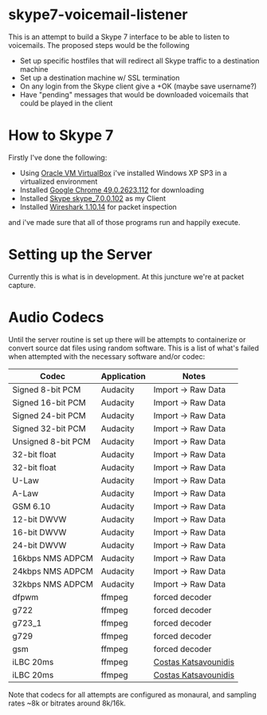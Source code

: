 # skype7-voicemail-listener
This is an attempt to build a Skype 7 interface to be able to listen to voicemails. The proposed steps would be the following
- Set up specific hostfiles that will redirect all Skype traffic to a destination machine
- Set up a destination machine w/ SSL termination
- On any login from the Skype client give a +OK (maybe save username?)
- Have "pending" messages that would be downloaded voicemails that could be played in the client

# How to Skype 7
Firstly I've done the following:
- Using [Oracle VM VirtualBox](https://www.virtualbox.org/) i've installed Windows XP SP3 in a virtualized environment
- Installed [Google Chrome 49.0.2623.112](https://archive.org/download/49.0.2623.112ChromeInstaller/49.0.2623.112_chrome_installer.exe) for downloading
- Installed [Skype skype_7.0.0.102](http://www.skaip.org/skype-7-0-0-102-for-windows) as my Client
- Installed [Wireshark 1.10.14](https://2.na.dl.wireshark.org/win32/all-versions/Wireshark-win32-1.10.14.exe) for packet inspection

and i've made sure that all of those programs run and happily execute.

# Setting up the Server
Currently this is what is in development. At this juncture we're at packet capture.

# Audio Codecs
Until the server routine is set up there will be attempts to containerize or convert source dat files using random software. This is a list of what's failed when attempted with the necessary software and/or codec:

| Codec | Application | Notes |
| --- | --- | --- |
| Signed 8-bit PCM | Audacity | Import -> Raw Data |
| Signed 16-bit PCM | Audacity | Import -> Raw Data |
| Signed 24-bit PCM | Audacity | Import -> Raw Data |
| Signed 32-bit PCM | Audacity | Import -> Raw Data |
| Unsigned 8-bit PCM | Audacity | Import -> Raw Data |
| 32-bit float | Audacity | Import -> Raw Data |
| 32-bit float | Audacity | Import -> Raw Data |
| U-Law | Audacity | Import -> Raw Data |
| A-Law | Audacity | Import -> Raw Data |
| GSM 6.10 | Audacity | Import -> Raw Data |
| 12-bit DWVW | Audacity | Import -> Raw Data |
| 16-bit DWVW | Audacity | Import -> Raw Data |
| 24-bit DWVW | Audacity | Import -> Raw Data |
| 16kbps NMS ADPCM | Audacity | Import -> Raw Data |
| 24kbps NMS ADPCM | Audacity | Import -> Raw Data |
| 32kbps NMS ADPCM | Audacity | Import -> Raw Data |
| dfpwm | ffmpeg | forced decoder |
| g722 | ffmpeg | forced decoder |
| g723_1 | ffmpeg | forced decoder |
| g729 | ffmpeg | forced decoder |
| gsm | ffmpeg | forced decoder |
| iLBC 20ms | ffmpeg | [Costas Katsavounidis](https://www.linkedin.com/pulse/sayhi-saved-audio-messages-ilbc-files-costas-katsavounidis/) |
| iLBC 20ms | ffmpeg | [Costas Katsavounidis](https://www.linkedin.com/pulse/sayhi-saved-audio-messages-ilbc-files-costas-katsavounidis/) |

Note that codecs for all attempts are configured as monaural, and sampling rates ~8k or bitrates around 8k/16k.
